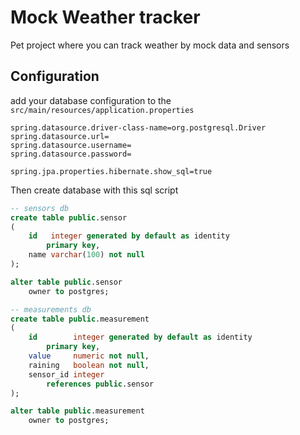 # Mock Weather tracker
Pet project where you can track weather by mock data and sensors
## Configuration
add your database configuration to the `src/main/resources/application.properties`
```properties
spring.datasource.driver-class-name=org.postgresql.Driver
spring.datasource.url=
spring.datasource.username=
spring.datasource.password=

spring.jpa.properties.hibernate.show_sql=true
```

Then create database with this sql script
```sql
-- sensors db
create table public.sensor
(
    id   integer generated by default as identity
        primary key,
    name varchar(100) not null
);

alter table public.sensor
    owner to postgres;

-- measurements db
create table public.measurement
(
    id        integer generated by default as identity
        primary key,
    value     numeric not null,
    raining   boolean not null,
    sensor_id integer
        references public.sensor
);

alter table public.measurement
    owner to postgres;
```